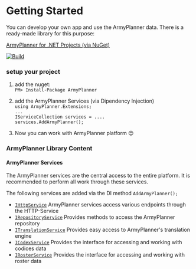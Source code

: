 # Getting Started

You can develop your own app and use the ArmyPlanner data. There is a ready-made library for this purpose:

[ArmyPlanner for .NET Projects (via NuGet)](https://www.nuget.org/packages/ArmyPlanner)

[![Build](https://github.com/lk-code/armyplanner-core/actions/workflows/net-build.yml/badge.svg)](https://github.com/lk-code/armyplanner-core/actions/workflows/net-build.yml)

### setup your project

1. add the nuget: <br />
`PM> Install-Package ArmyPlanner`

2. add the ArmyPlanner Services (via Dipendency Injection)<br />
`using ArmyPlanner.Extensions;`<br />
`...`<br />
`IServiceCollection services = ....`<br />
`services.AddArmyPlanner();`

3. Now you can work with ArmyPlanner platform 😊

### ArmyPlanner Library Content

#### ArmyPlanner Services

The ArmyPlanner services are the central access to the entire platform. It is recommended to perform all work through these services.

The following services are added via the DI method `AddArmyPlanner();`

* [`IHttpService`](developer/services/http-service.md) ArmyPlanner services access various endpoints through the HTTP-Service
* [`IRepositoryService`](developer/services/repository-service.md) Provides methods to access the ArmyPlanner repository
* [`ITranslationService`](developer/services/translation-service.md) Provides easy access to ArmyPlanner's translation engine
* [`ICodexService`](developer/services/codex-service.md) Provides the interface for accessing and working with codices data
* [`IRosterService`](developer/services/roster-service.md) Provides the interface for accessing and working with roster data